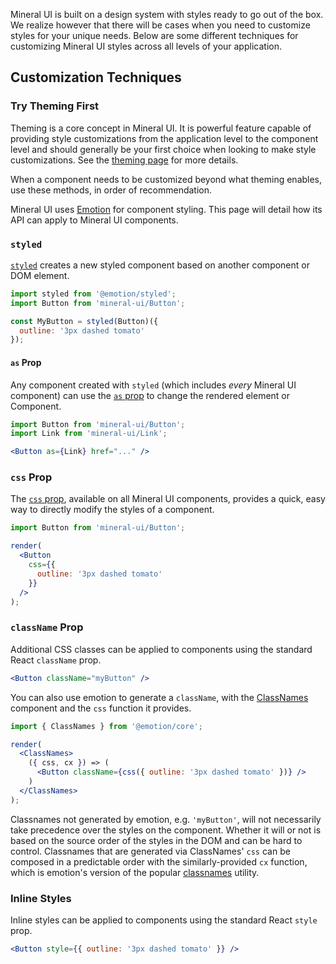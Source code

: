 Mineral UI is built on a design system with styles ready to go out of the box.  We realize however that there will be cases when you need to customize styles for your unique needs.  Below are some different techniques for customizing Mineral UI styles across all levels of your application.

## Customization Techniques

### Try Theming First

Theming is a core concept in Mineral UI.  It is powerful feature capable of providing style customizations from the application level to the component level and should generally be your first choice when looking to make style customizations. See the [theming page](/theming) for more details.

When a component needs to be customized beyond what theming enables, use these methods, in order of recommendation.

<Callout title="Note">
  <p key={0}>
    Mineral UI uses <a key={0} href="https://emotion.sh/">Emotion</a> for
    component styling. This page will detail how its API can apply to Mineral UI
    components.
  </p>
</Callout>

### `styled`

[`styled`](https://emotion.sh/docs/styled) creates a new styled component based on another component or DOM element.

```jsx
import styled from '@emotion/styled';
import Button from 'mineral-ui/Button';

const MyButton = styled(Button)({
  outline: '3px dashed tomato'
});
```

#### `as` Prop

Any component created with `styled` (which includes _every_ Mineral UI component) can use the [`as` prop](https://emotion.sh/docs/styled#as-prop) to change the rendered element or Component.

```jsx
import Button from 'mineral-ui/Button';
import Link from 'mineral-ui/Link';

<Button as={Link} href="..." />
```

### `css` Prop

The [`css` prop](https://emotion.sh/docs/css-prop), available on all Mineral UI components, provides a quick, easy way to directly modify the styles of a component.

```jsx
import Button from 'mineral-ui/Button';

render(
  <Button
    css={{
      outline: '3px dashed tomato'
    }}
  />
);
```

### `className` Prop

Additional CSS classes can be applied to components using the standard React `className` prop.

```jsx
<Button className="myButton" />
```

You can also use emotion to generate a `className`, with the [ClassNames](https://emotion.sh/docs/class-names) component and the `css` function it provides.

```jsx
import { ClassNames } from '@emotion/core';

render(
  <ClassNames>
    ({ css, cx }) => (
      <Button className={css({ outline: '3px dashed tomato' })} />
    )
  </ClassNames>
);
```

<Callout title="Order of precedence for styles applied via className">
  <p key={0}>
    Classnames not generated by emotion, e.g. <code key={0}>'myButton'</code>, will not necessarily take precedence over the styles on the component. Whether it will or not is based on the source order of the styles in the DOM and can be hard to control. Classnames that are generated via ClassNames' <code key={1}>css</code> can be composed in a predictable order with the similarly-provided <code key={2}>cx</code> function, which is emotion's version of the popular <a key={3} href="https://www.npmjs.com/package/classnames">classnames</a> utility.
  </p>
</Callout>

### Inline Styles

Inline styles can be applied to components using the standard React `style` prop.

```jsx
<Button style={{ outline: '3px dashed tomato' }} />
```
